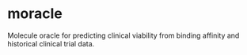 # moracle
Molecule oracle for predicting clinical viability from binding affinity and historical clinical trial data.

